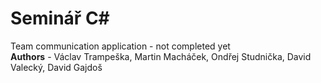 # Seminář C#

Team communication application - not completed yet  
**Authors** - Václav Trampeška, Martin Macháček, Ondřej Studnička, David Valecký, David Gajdoš
